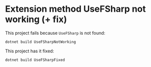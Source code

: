 # Extension method UseFSharp not working (+ fix)

This project fails because `UseFSharp` is not found:

```
dotnet build UseFSharpNotWorking
```

This project has it fixed:

```
dotnet build UseFSharpFixed
```
